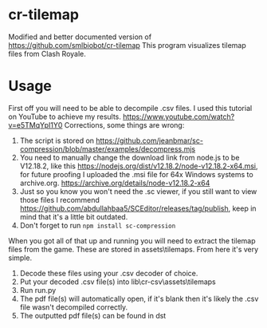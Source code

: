 # cr-tilemap
Modified and better documented version of https://github.com/smlbiobot/cr-tilemap
This program visualizes tilemap files from Clash Royale.

# Usage
First off you will need to be able to decompile .csv files. I used this tutorial on YouTube to achieve my results. https://www.youtube.com/watch?v=e5TMqYpI1Y0
Corrections, some things are wrong:
1. The script is stored on https://github.com/jeanbmar/sc-compression/blob/master/examples/decompress.mjs
2. You need to manually change the download link from node.js to be V12.18.2, like this https://nodejs.org/dist/v12.18.2/node-v12.18.2-x64.msi, for future proofing I uploaded the .msi file for 64x Windows systems to archive.org. https://archive.org/details/node-v12.18.2-x64
3. Just so you know you won't need the .sc viewer, if you still want to view those files I recommend https://github.com/abdullahbaa5/SCEditor/releases/tag/publish, keep in mind that it's a little bit outdated.
4. Don't forget to run ```npm install sc-compression```

When you got all of that up and running you will need to extract the tilemap files from the game. These are stored in assets\tilemaps. From here it's very simple.
1. Decode these files using your .csv decoder of choice.
2. Put your decoded .csv file(s) into lib\cr-csv\assets\tilemaps
3. Run run.py
4. The pdf file(s) will automatically open, if it's blank then it's likely the .csv file wasn't decompiled correctly.
5. The outputted pdf file(s) can be found in dst
